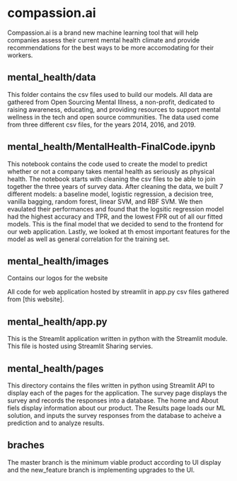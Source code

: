 # compassion.ai
Compassion.ai is a brand new machine learning tool that will help companies assess their current mental health climate and provide recommendations for the best ways to be more accomodating for their workers.

## mental_health/data
This folder contains the csv files used to build our models. All data are gathered from Open Sourcing Mental Illness, a non-profit, dedicated to raising awareness, educating, and providing resources to support mental wellness in the tech and open source communities. The data used come from three different csv files, for the years 2014, 2016, and 2019.

## mental_health/MentalHealth-FinalCode.ipynb
This notebook contains the code used to create the model to predict whether or not a company takes mental health as seriously as physical health. The notebook starts with cleaning the csv files to be able to join together the three years of survey data. After cleaning the data, we built 7 different models: a baseline model, logistic regression, a decision tree, vanilla bagging, random forest, linear SVM, and RBF SVM. We then evaulated their performances and found that the logsitic regression model had the highest accuracy and TPR, and the lowest FPR out of all our fitted models. This is the final model that we decided to send to the frontend for our web application. Lastly, we looked at th emost important features for the model as well as general correlation for the training set.

## mental_health/images
Contains our logos for the website

All code for web application hosted by streamlit in app.py
csv files gathered from [this website].

## mental_health/app.py
This is the Streamlit application written in python with the Streamlit module. This file is hosted using Streamlit Sharing servies.

## mental_health/pages
This directory contains the files written in python using Streamlit API to display each of the pages for the application. The survey page displays the survey and records the responses into a database. The home and About fiels display information about our product. The Results page loads our ML solution, and inputs the survey responses from the database to acheive a prediction and to analyze results.

## braches
The master branch is the minimum viable product according to UI display and the new_feature branch is implementing upgrades to the UI.
